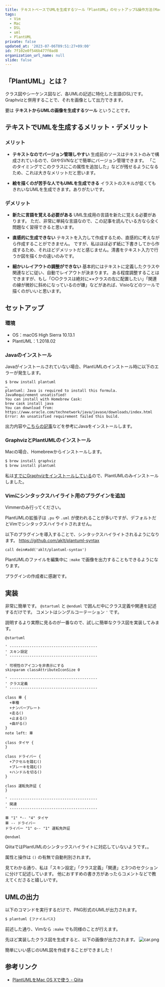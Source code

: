 ```yaml
---
title: テキストベースでUMLを生成するツール「PlantUML」のセットアップ&操作方法(Mac)
tags:
  - Vim
  - Mac
  - DSL
  - uml
  - PlantUML
private: false
updated_at: '2023-07-06T09:51:27+09:00'
id: 7f102e0f546b477f0ad8
organization_url_name: null
slide: false
---
```

## 「PlantUML」とは？

クラス図やシーケンス図など、各UMLの記述に特化した言語(DSL)です。
Graphvizと併用することで、それを画像として出力できます。

要は __テキストからUMLの画像を生成するツール__ ということです。

## テキストでUMLを生成するメリット・デメリット

### メリット

- __テキストなのでバージョン管理しやすい__
生成前のソースはテキストのみで構成されているので、GitやSVNなどで簡単にバージョン管理できます。
「このタイミングでこのクラスにこの属性を追加した」などが残せるようになるため、これは大きなメリットだと思います。

- __絵を描くのが苦手な人でもUMLを生成できる__
イラストのスキルが低くてもきれいなUMLを生成できます。ありがたいです。

### デメリット

- __新たに言語を覚える必要がある__
UML生成用の言語を新たに覚える必要があります。
ただ、非常に単純な言語なので、この記事を読んでいる方なら全く問題なく習得できると思います。

- __直感的に生成できない__
テキストを入力して作成するため、直感的に考えながら作成することができません。
ですが、私はほぼ必ず紙に下書きしてから作成するため、それほどデメリットだと感じません。清書をテキスト入力で行うか図を描くかの違いのみです。

- __細かいレイアウトの調整ができない__
基本的にはテキストに定義したクラスや関連などに従い、自動でレイアウトが決まります。
ある程度調整することはできますが、もし「○○クラスは絶対に××クラスの左に配置したい」「関連の線が微妙に斜めになっているのが嫌」などがあれば、Visioなどのツールで描くのがいいと思います。

## セットアップ

### 環境

- OS：macOS High Sierra 10.13.1
- PlantUML：1.2018.02

### Javaのインストール

Javaがインストールされていない場合、PlantUMLのインストール時に以下のエラーが発生します。

```shell-session
$ brew install plantuml
…
plantuml: Java is required to install this formula.
JavaRequirement unsatisfied!
You can install with Homebrew Cask:
brew cask install java
You can download from:
https://www.oracle.com/technetwork/java/javase/downloads/index.html
Error: An unsatisfied requirement failed this build.
```

出力内容や[こちらの記事](https://qiita.com/uhooi/items/e047706b9f00d01e1e55)などを参考にJavaをインストールします。

### GraphvizとPlantUMLのインストール

Macの場合、Homebrewからインストールします。

```bash
$ brew install graphviz
$ brew install plantuml
```

私は[すでにGraphvizをインストールしている](https://qiita.com/uhooi/items/83e70e32d5bd7f12af8a#graphvizのインストール)ので、PlantUMLのみインストールしました。

### Vimにシンタックスハイライト用のプラグインを追加

Vimmerのみ行ってください。

PlantUMLの拡張子は `.pu` や `.uml` が使われることが多いですが、デフォルトだとVimでシンタックスハイライトされません。

以下のプラグインを導入することで、シンタックスハイライトされるようになります。
https://github.com/aklt/plantuml-syntax

```vim:.vimrc
call dein#add('aklt/plantuml-syntax')
```

PlantUMLのファイルを編集中に `:make` で画像を出力することもできるようになります。

プラグインの作成者に感謝です。

## 実装

非常に簡単です。
`@startuml` と `@enduml` で囲んだ中にクラス定義や関連を記述するだけです。
コメントはシングルコーテーション `'` です。

説明するより実際に見るのが一番なので、試しに簡単なクラス図を実装してみます。

```pu:car.pu
@startuml

' ----------------------------------------
' スキン設定
' ----------------------------------------

' 可視性のアイコンを非表示にする
skinparam classAttributeIconSize 0

' ----------------------------------------
' クラス定義
' ----------------------------------------

class 車 {
  +車種
  +ナンバープレート
  +走る()
  +止まる()
  +曲がる()
}
note left: 車

class タイヤ {
}

class ドライバー {
  +アクセルを踏む()
  +ブレーキを踏む()
  +ハンドルを切る()
}

class 運転免許証 {
}

' ----------------------------------------
' 関連
' ----------------------------------------

車 "1" *-- "4" タイヤ
車 -- ドライバー
ドライバー "1" o-- "1" 運転免許証

@enduml
```

QiitaではPlantUMLのシンタックスハイライトに対応していないようです。。

属性と操作は `()` の有無で自動判別されます。

見てわかる通り、私は「スキン設定」「クラス定義」「関連」と3つのセクションに分けて記述しています。
他におすすめの書き方があったらコメントなどで教えてくださると嬉しいです。

## UMLの出力

以下のコマンドを実行するだけで、PNG形式のUMLが出力されます。

```bash
$ plantuml {ファイルパス}
```

前述した通り、Vimなら `:make` でも同様のことが行えます。

先ほど実装したクラス図を生成すると、以下の画像が出力されます。
![car.png](https://qiita-image-store.s3.amazonaws.com/0/138245/e898146b-c719-1079-4c8f-3849062f0bc2.png)

簡単にいい感じのUML図を作成することができました！

## 参考リンク

- [PlantUMLをMac OS Xで使う - Qiita](https://qiita.com/kohashi/items/1d2c6e859eeac72ed926)
